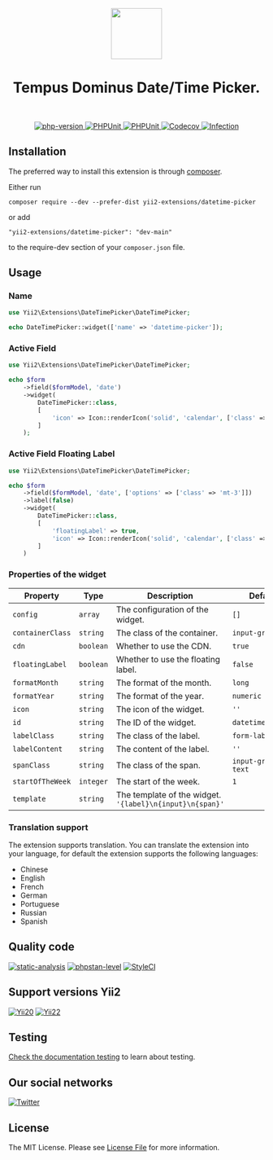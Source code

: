 <p align="center">
    <a href="https://github.com/yii2-extensions/datetime-picker" target="_blank">
        <img src="https://www.yiiframework.com/image/yii_logo_light.svg" height="100px;">
    </a>
    <h1 align="center">Tempus Dominus Date/Time Picker.</h1>
    <br>
</p>

<p align="center">
    <a href="https://www.php.net/releases/8.1/en.php" target="_blank">
        <img src="https://img.shields.io/badge/PHP-%3E%3D8.1-787CB5" alt="php-version">
    </a>
    <a href="https://github.com/yii2-extensions/datetime-picker/actions/workflows/build.yml" target="_blank">
        <img src="https://github.com/yii2-extensions/datetime-picker/actions/workflows/build.yml/badge.svg" alt="PHPUnit">
    </a>
    <a href="https://github.com/yii2-extensions/datetime-picker/actions/workflows/compatibility.yml" target="_blank">
        <img src="https://github.com/yii2-extensions/datetime-picker/actions/workflows/compatibility.yml/badge.svg" alt="PHPUnit">
    </a>    
    <a href="https://codecov.io/gh/yii2-extensions/datetime-picker" target="_blank">
        <img src="https://codecov.io/gh/yii2-extensions/datetime-picker/branch/main/graph/badge.svg?token=MF0XUGVLYC" alt="Codecov">
    </a>
    <a href="https://dashboard.stryker-mutator.io/reports/github.com/yii2-extensions/datetime-picker/main" target="_blank">
        <img src="https://img.shields.io/endpoint?style=flat&url=https%3A%2F%2Fbadge-api.stryker-mutator.io%2Fgithub.com%2Fyii2-extensions%2Fdatetime-picker%2Fmain" alt="Infection">
    </a>         
</p>

## Installation 

The preferred way to install this extension is through [composer](https://getcomposer.org/download/).

Either run

```
composer require --dev --prefer-dist yii2-extensions/datetime-picker
```

or add

```
"yii2-extensions/datetime-picker": "dev-main"
```

to the require-dev section of your `composer.json` file.

## Usage

### Name

```php
use Yii2\Extensions\DateTimePicker\DateTimePicker;

echo DateTimePicker::widget(['name' => 'datetime-picker']);
```

### Active Field

```php
use Yii2\Extensions\DateTimePicker\DateTimePicker;

echo $form
    ->field($formModel, 'date')
    ->widget(
        DateTimePicker::class,
        [
            'icon' => Icon::renderIcon('solid', 'calendar', ['class' => 'me-2 fa-solid'])
        ]
    );
```

### Active Field Floating Label

```php
use Yii2\Extensions\DateTimePicker\DateTimePicker;

echo $form
    ->field($formModel, 'date', ['options' => ['class' => 'mt-3']])
    ->label(false)
    ->widget(
        DateTimePicker::class,
        [
            'floatingLabel' => true,
            'icon' => Icon::renderIcon('solid', 'calendar', ['class' => 'me-2 fa-solid'])
        ]
    )
```

### Properties of the widget

| Property         | Type          | Description                        | Default                     |
|------------------|---------------|------------------------------------|-----------------------------|
| `config`         | `array`       | The configuration of the widget.   | `[]`                        |
| `containerClass` | `string`      | The class of the container.        | `input-group`               |
| `cdn`            | `boolean`     | Whether to use the CDN.            | `true`                      |
| `floatingLabel`  | `boolean`     | Whether to use the floating label. | `false`                     |
| `formatMonth`    | `string`      | The format of the month.           | `long`                      |
| `formatYear`     | `string`      | The format of the year.            | `numeric`                   |
| `icon`           | `string`      | The icon of the widget.            | `''`                        |
| `id`             | `string`      | The ID of the widget.              | `datetimepicker1`           |
| `labelClass`     | `string`      | The class of the label.            | `form-label`                |
| `labelContent`   | `string`      | The content of the label.          | `''`                        |
| `spanClass`      | `string`      | The class of the span.             | `input-group-text`          |
| `startOfTheWeek` | `integer`     | The start of the week.             | `1`                         |
| `template`       | `string`      | The template of the widget.         `'{label}\n{input}\n{span}'` |

### Translation support

The extension supports translation. You can translate the extension into your language,
for default the extension supports the following languages:

- Chinese
- English
- French
- German
- Portuguese
- Russian
- Spanish

## Quality code

[![static-analysis](https://github.com/yii2-extensions/datetime-picker/actions/workflows/static.yml/badge.svg)](https://github.com/yii2-extensions/datetime-picker/actions/workflows/static.yml)
[![phpstan-level](https://img.shields.io/badge/PHPStan%20level-7-blue)](https://github.com/yii2-extensions/datetime-picker/actions/workflows/static.yml)
[![StyleCI](https://github.styleci.io/repos/722487175/shield?branch=main)](https://github.styleci.io/repos/722487175?branch=main)

## Support versions Yii2

[![Yii20](https://img.shields.io/badge/Yii2%20version-2.0-blue)](https://github.com/yiisoft/yii2/tree/2.0.49.3)
[![Yii22](https://img.shields.io/badge/Yii2%20version-2.2-blue)](https://github.com/yiisoft/yii2/tree/2.2)

## Testing

[Check the documentation testing](/docs/testing.md) to learn about testing.

## Our social networks

[![Twitter](https://img.shields.io/badge/twitter-follow-1DA1F2?logo=twitter&logoColor=1DA1F2&labelColor=555555?style=flat)](https://twitter.com/Terabytesoftw)

## License

The MIT License. Please see [License File](LICENSE.md) for more information.
